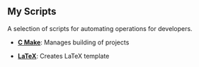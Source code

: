 ## My Scripts
A selection of scripts for automating operations for developers.

- [**C Make**](c_make.html): Manages building of projects

- [**LaTeX**](latex.html): Creates LaTeX template
